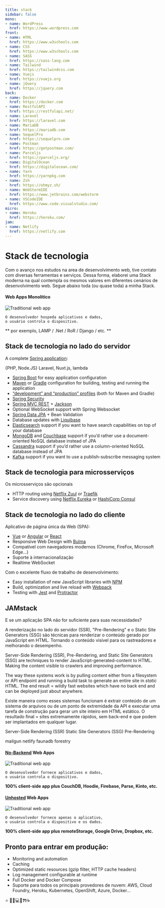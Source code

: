 ```yaml
---
title: stack
sidebar: false
mono:
- name: WordPress
  href: https://www.wordpress.com
front:
- name: HTML
  href: https://www.w3schools.com
- name: CSS
  href: https://www.w3schools.com
- name: SASS
  href: https://sass-lang.com
- name: Tailwind
  href: https://tailwindcss.com
- name: Vuejs
  href: https://vuejs.org
- name: jQuery
  href: https://jquery.com
back:
- name: Docker
  href: https://docker.com
- name: RestfulAPI
  href: https://restfulapi.net/
- name: Laravel
  href: https://laravel.com
- name: MariaDB
  href: https://mariadb.com
- name: SequelPro
  href: https://sequelpro.com
- name: Postman
  href: https://getpostman.com/
- name: Parceljs
  href: https://parceljs.org/
- name: DigitalOcean
  href: https://digitalocean.com/
- name: Yarn
  href: https://yarnpkg.com
- name: Zsh
  href: https://ohmyz.sh/
- name: WebStormIDE
  href: https://www.jetbrains.com/webstorm
- name: VSCodeIDE
  href: https://www.code.visualstudio.com/
micro:
- name: Heroku
  href: https://heroku.com/
jam:
- name: Netlify
  href: https://netlify.com
---
```

# Stack de tecnologia

Com o avanço nos estudos na area de desenvolvimento web, tive contato com diversas ferramentas e serviços. Dessa forma, elaborei uma Stack moderna na qual contempla os mesmos valores em diferentes cenários de desenvolvimento web. Segue abaixo toda (ou quase toda) a minha Stack.

####  Web Apps Monolitico

<BaseStack group="mono" />

![Traditional web app](https://remotestorage.io/img/explainer-1-traditional-webapp-scoured.svg)

```
O desenvolvedor hospeda aplicativos e dados, 
o usuário controla o dispositivo.
```

** por exemplo, LAMP / .Net / RoR / Django / etc. **

## Stack de tecnologia no lado do servidor

<BaseStack group="back" />

A complete [Spring application](https://spring.io/):

{PHP, Node.JS}
Laravel, Nuxt.js, lambda
- [Spring Boot](https://projects.spring.io/spring-boot/) for easy application configuration
- [Maven](https://maven.apache.org/) or [Gradle](http://www.gradle.org/) configuration for building, testing and running the application
- [“development” and “production” profiles](https://www.jhipster.tech/profiles/) (both for Maven and Gradle)
- [Spring Security](https://docs.spring.io/spring-security/site/index.html)
- [Spring MVC REST](https://spring.io/guides/gs/rest-service/) + [Jackson](https://github.com/FasterXML/jackson)
- Optional WebSocket support with Spring Websocket
- [Spring Data JPA](https://projects.spring.io/spring-data-jpa/) + Bean Validation
- Database updates with [Liquibase](http://www.liquibase.org/)
- [Elasticsearch](https://github.com/elastic/elasticsearch) support if you want to have search capabilities on top of your database
- [MongoDB](https://www.mongodb.org/) and [Couchbase](https://www.couchbase.com/) support if you’d rather use a document-oriented NoSQL database instead of JPA
- [Cassandra](https://cassandra.apache.org/) support if you’d rather use a column-oriented NoSQL database instead of JPA
- [Kafka](https://kafka.apache.org/) support if you want to use a publish-subscribe messaging system

## Stack de tecnologia para microsserviços

<BaseStack group="micro" />

Os microsserviços são opcionais
- HTTP routing using [Netflix Zuul](https://github.com/Netflix/zuul) or [Traefik](https://traefik.io/)
- Service discovery using [Netflix Eureka](https://github.com/Netflix/eureka) or [HashiCorp Consul](https://www.consul.io/)


## Stack de tecnologia no lado do cliente

<BaseStack group="front" />

Aplicativo de página única da Web (SPA):

- [Vue](https://Vue/) or [Angular](https://angular.io/) or [React](https://reactjs.org/)
- Responsive Web Design with [Bulma](https://bulma.io/)
- Compatível com navegadores modernos (Chrome, FireFox, Microsoft Edge…)
- Suporte à internacionalização
- Realtime WebSocket

Com o excelente fluxo de trabalho de desenvolvimento:

- Easy installation of new JavaScript libraries with [NPM](https://www.npmjs.com/get-npm)
- Build, optimization and live reload with [Webpack](https://webpack.js.org/)
- Testing with [Jest](https://facebook.github.io/jest/) and [Protractor](http://www.protractortest.org/)

## JAMstack

<BaseStack group="jam" />

E se um aplicação SPA não for suficiente para suas necessidades?

A renderização no lado do servidor (SSR), "Pre-Rendering" e o Static Site Generators (SSG) são técnicas para renderizar o conteúdo gerado por JavaScript em HTML. Tornando o conteúdo visível para os rastreadores e melhorando o desempenho.


Server-Side Rendering (SSR), Pre-Rendering, and Static Site Generators (SSG) are techniques to render JavaScript-generated-content to HTML. Making the content visible to crawlers and improving performance.

The way these systems work is by pulling content either from a filesystem or API endpoint and running a build task to generate an entire site in *static* HTML. The end result = wildly fast websites which have no back end and can be deployed just about anywhere.


Existe maneira como esses sistemas funcionam é extrair conteúdo de um sistema de arquivos ou de um ponto de extremidade da API e executar uma tarefa de construção para gerar um site inteiro em HTML estático. O resultado final = sites extremamente rápidos, sem back-end e que podem ser implantados em qualquer lugar.

Server-Side Rendering (SSR)
Static Site Generators (SSG)
Pre-Rendering

mailgun
netlify
faunadb
forestry


#### [No-Backend](http://nobackend.org/) Web Apps

![Traditional web app](https://remotestorage.io/img/explainer-2-no-backend-scoured.svg)

```
O desenvolvedor fornece aplicativos e dados, 
o usuário controla o dispositivo.
```

**100% client-side app plus CouchDB, Hoodie, Firebase, Parse, Kinto, etc.**

#### [Unhosted](https://unhosted.org/) Web Apps

![Traditional web app](https://remotestorage.io/img/explainer-3-unhosted-scoured.svg)

```
O desenvolvedor fornece apenas o aplicativo, 
o usuário controla o dispositivo e os dados.
```

**100% client-side app plus remoteStorage, Google Drive, Dropbox, etc.**

## Pronto para entrar em produção:

- Monitoring and automation
- Caching 
- Optimized static resources (gzip filter, HTTP cache headers)
- Log management configurable at runtime
- Full Docker and Docker Compose
- Suporte para todos os principais provedores de nuvem: AWS, Cloud Foundry, Heroku, Kubernetes, OpenShift, Azure, Docker…

⭐️ 🎯📌💻🚀❓❗☕
